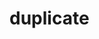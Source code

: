 # duplicate
```{include} /book/1 mechanics/1E relative motion/1E20 Rot Ref/1E2005 Coriolis/1E2005.md
```

